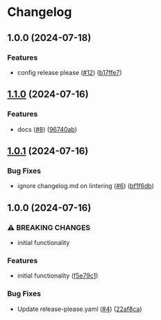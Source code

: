 # Changelog

## 1.0.0 (2024-07-18)


### Features

* config release please ([#12](https://github.com/prefapp/action-build-images-summary/issues/12)) ([b17ffe7](https://github.com/prefapp/action-build-images-summary/commit/b17ffe7c70d3e492323734fa57f17b04662c52d1))

## [1.1.0](https://github.com/prefapp/action-build-images-summary-update/compare/v1.0.1...v1.1.0) (2024-07-16)


### Features

* docs ([#8](https://github.com/prefapp/action-build-images-summary-update/issues/8)) ([96740ab](https://github.com/prefapp/action-build-images-summary-update/commit/96740ab4188228695bdab10111594b52a32b43e2))

## [1.0.1](https://github.com/prefapp/action-build-images-summary-update/compare/v1.0.0...v1.0.1) (2024-07-16)


### Bug Fixes

* ignore changelog.md on lintering ([#6](https://github.com/prefapp/action-build-images-summary-update/issues/6)) ([bf1f6db](https://github.com/prefapp/action-build-images-summary-update/commit/bf1f6db158150e48d901ac599e88a36a22b3d525))

## 1.0.0 (2024-07-16)


### ⚠ BREAKING CHANGES

* initial functionality

### Features

* initial functionality ([f5e79c1](https://github.com/prefapp/action-build-images-summary-update/commit/f5e79c1602bfe684bfc3bc2d6f485355d06e0a0f))


### Bug Fixes

* Update release-please.yaml ([#4](https://github.com/prefapp/action-build-images-summary-update/issues/4)) ([22af8ca](https://github.com/prefapp/action-build-images-summary-update/commit/22af8caac10773bedcf23173d47dcab984e05a47))
